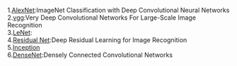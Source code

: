1.[AlexNet](https://papers.nips.cc/paper/4824-imagenet-classification-with-deep-convolutional-neural-networks.pdf "悬停显示"):ImageNet Classification with Deep Convolutional Neural Networks    
2.[vgg](https://arxiv.org/pdf/1409.1556.pdf "悬停显示"):Very Deep Convolutional Networks For Large-Scale Image Recognition    
3.[LeNet](https://arxiv.org/pdf/1409.4842.pdf "悬停显示"):  
4.[Residual Net](https://arxiv.org/pdf/1512.03385.pdf "悬停显示"):Deep Residual Learning for Image Recognition  
5.[Inception](https://arxiv.org/pdf/1602.07261.pdf "悬停显示")  
6.[DenseNet](https://arxiv.org/pdf/1608.06993.pdf "悬停显示"):Densely Connected Convolutional Networks    

